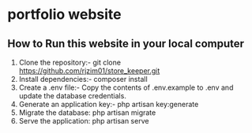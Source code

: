# portfolio website
## How to Run this website in your local computer
1. Clone the repository:- git clone https://github.com/rjzim01/store_keeper.git
2. Install dependencies:- composer install
3. Create a .env file:- Copy the contents of .env.example to .env and update the database credentials.
4. Generate an application key:- php artisan key:generate
5. Migrate the database: php artisan migrate
6. Serve the application: php artisan serve

